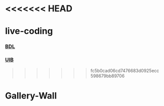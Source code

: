 <<<<<<< HEAD
=======
# live-coding

### [BDL](https://github.com/FbW-WD21-E11/live-coding/blob/main/BDL.md)
### [UIB](https://github.com/FbW-WD21-E11/live-coding/blob/main/UIB.md)
>>>>>>> fc5b0cad06cd7476683d0925ecc598679bb89706
# Gallery-Wall
